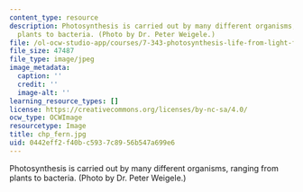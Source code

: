 ```yaml
---
content_type: resource
description: Photosynthesis is carried out by many different organisms, ranging from
  plants to bacteria. (Photo by Dr. Peter Weigele.)
file: /ol-ocw-studio-app/courses/7-343-photosynthesis-life-from-light-fall-2006/0442eff2f40bc5937c8956b547a699e6_chp_fern.jpg
file_size: 47487
file_type: image/jpeg
image_metadata:
  caption: ''
  credit: ''
  image-alt: ''
learning_resource_types: []
license: https://creativecommons.org/licenses/by-nc-sa/4.0/
ocw_type: OCWImage
resourcetype: Image
title: chp_fern.jpg
uid: 0442eff2-f40b-c593-7c89-56b547a699e6
---
```

Photosynthesis is carried out by many different organisms, ranging from plants to bacteria. (Photo by Dr. Peter Weigele.)
